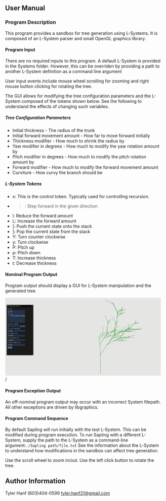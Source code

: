 ## User Manual

### Program Description
This program provides a sandbox for tree generation using L-Systems. It is composed
of an L-System parser and small OpenGL graphics library.

#### Program Input
There are no required inputs to this program. A default L-System
is provided in the Systems folder. However, this can be overriden by providing a path
to another L-System definition as a command line argument

User input events include mouse wheel scrolling for zooming and right mouse button clicking for rotating the tree.

The GUI allows for modifying the tree configuration parameters and the L-System composed of the
tokens shown below. See the following to understand the effects of changing such variables.

##### Tree Configuration Parameters
 - Initial thickness - The radius of the trunk
 - Initial forward movement amount - How far to move forward initially
 - Thickness modifier - How much to shrink the radius by
 - Yaw modifier in degrees - How much to modify the yaw rotation amount by
 - Pitch modifier in degrees - How much to modify the pitch rotation amount by
 - Forward modifier - How much to modify the forward movement amount
 - Curviture - How curvy the branch should be

##### L-System Tokens
 - x: This is the control token. Typically used for controlling recursion.
 - >: Step forward in the given direction
 - l: Reduce the forward amount
 - L: Increase the forward amount
 - [: Push the current state onto the stack
 - ]: Pop the current state from the stack
 - Y: Turn counter clockwise
 - y: Turn clockwise
 - P: Pitch up
 - p: Pitch down
 - T: Increase thickness
 - t: Decrease thickness

#### Nominal Program Output
Program output should display a GUI for L-System manipulation and the generated tree.

<img class="img-fluid" src="../../assets/img/Results.gif" alt="..." /> /

#### Program Exception Output
An off-nominal program output may occur with an incorrect System filepath. All other exceptions are driven by libgraphics. 

#### Program Command Sequence
By default Sapling will run initially with the test L-System. This can be modified during program execution.
To run Sapling with a different L-System, supply the path to the L-System as a command-line argument:`./Sapling path/file.txt`
See the information about the L-System to understand how modifications in the sandbox can affect tree generation.

Use the scroll wheel to zoom in/out.
Use the left click button to rotate the tree.

## Author Information
Tyler Hanf
(603)404-0599
tyler.hanf21@gmail.com